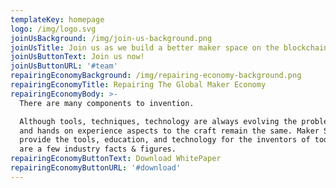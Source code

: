 ```yaml
---
templateKey: homepage
logo: /img/logo.svg
joinUsBackground: /img/join-us-background.png
joinUsTitle: Join us as we build a better maker space on the blockchain
joinUsButtonText: Join us now!
joinUsButtonURL: '#team'
repairingEconomyBackground: /img/repairing-economy-background.png
repairingEconomyTitle: Repairing The Global Maker Economy
repairingEconomyBody: >-
  There are many components to invention.

  Although tools, techniques, technology are always evolving the problem solving
  and hands on experience aspects to the craft remain the same. Maker Spaces
  provide the tools, education, and technology for the inventors of today. Below
  are a few industry facts & figures.
repairingEconomyButtonText: Download WhitePaper
repairingEconomyButtonURL: '#download'
---
```



